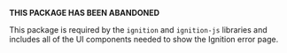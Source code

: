 **THIS PACKAGE HAS BEEN ABANDONED**

This package is required by the `ignition` and `ignition-js` libraries and includes all of the UI components needed to show the Ignition error page.
